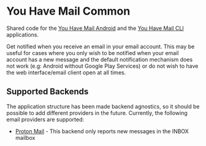 # You Have Mail Common

Shared code for the [You Have Mail Android](https://github.com/LeanderBB/you-have-mail) 
and the [You Have Mail CLI](https://github.com/LeanderBB/you-have-mail-cli) applications.

Get notified when you receive an email in your email account. This may be useful for cases where you only wish to be 
notified when your email account has a new message and the default notification mechanism does not work 
(e.g: Android without Google Play Services) or do not wish to have the web interface/email client open at all times.



## Supported Backends

The application structure has been made backend agnostics, so it should be possible to add different providers in the
future. Currently, the following email providers are supported:

* [Proton Mail](https://mail.proton.me) - This backend only reports new messages in the INBOX mailbox